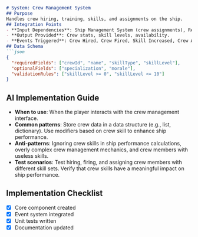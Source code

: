 ```markdown
# System: Crew Management System
## Purpose
Handles crew hiring, training, skills, and assignments on the ship.
## Integration Points
- **Input Dependencies**: Ship Management System (crew assignments), Resource and Economy System (crew salaries).
- **Output Provided**: Crew stats, skill levels, availability.
- **Events Triggered**: Crew Hired, Crew Fired, Skill Increased, Crew Assigned.
## Data Schema
```json
{
  "requiredFields": ["crewId", "name", "skillType", "skillLevel"],
  "optionalFields": ["specialization", "morale"],
  "validationRules": ["skillLevel >= 0", "skillLevel <= 10"]
}
```
## AI Implementation Guide
- **When to use**: When the player interacts with the crew management interface.
- **Common patterns**: Store crew data in a data structure (e.g., list, dictionary). Use modifiers based on crew skill to enhance ship performance.
- **Anti-patterns**: Ignoring crew skills in ship performance calculations, overly complex crew management mechanics, and crew members with useless skills.
- **Test scenarios**: Test hiring, firing, and assigning crew members with different skill sets. Verify that crew skills have a meaningful impact on ship performance.
## Implementation Checklist
- [x] Core component created
- [x] Event system integrated
- [x] Unit tests written
- [x] Documentation updated
```